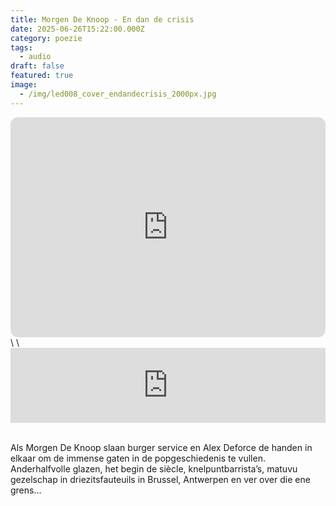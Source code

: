 ```yaml
---
title: Morgen De Knoop - En dan de crisis
date: 2025-06-26T15:22:00.000Z
category: poezie
tags:
  - audio
draft: false
featured: true
image:
  - /img/led008_cover_endandecrisis_2000px.jpg
---
```

<iframe style="border-radius:12px" src="https://open.spotify.com/embed/album/561unB7YYT2TefU9moyjiR?utm_source=generator" width="100%" height="352" frameBorder="0" allowfullscreen="" allow="autoplay; clipboard-write; encrypted-media; fullscreen; picture-in-picture" loading="lazy"></iframe>\
\
<iframe style="border: 0; width: 100%; height: 120px;" src="https://bandcamp.com/EmbeddedPlayer/track=3568909785/size=large/bgcol=ffffff/linkcol=0687f5/tracklist=false/artwork=small/transparent=true/" seamless><a href="https://alexdeforce.bandcamp.com/track/en-dan-de-crisis">En dan de crisis by Morgen De Knoop</a></iframe>

\
Als Morgen De Knoop slaan burger service en Alex Deforce de handen in elkaar om de immense gaten in de popgeschiedenis te vullen. Anderhalfvolle glazen, het begin de siècle, knelpuntbarrista’s, matuvu gezelschap in driezitsfauteuils in Brussel, Antwerpen en ver over die ene grens...
